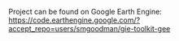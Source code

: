 Project can be found on Google Earth Engine:
https://code.earthengine.google.com/?accept_repo=users/smgoodman/gie-toolkit-gee
